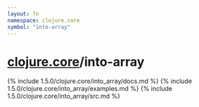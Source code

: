 ```yaml
---
layout: fn
namespace: clojure.core
symbol: "into-array"
---
```


# [clojure.core](../)/into-array

{% include 1.5.0/clojure.core/into_array/docs.md %}
{% include 1.5.0/clojure.core/into_array/examples.md %}
{% include 1.5.0/clojure.core/into_array/src.md %}


